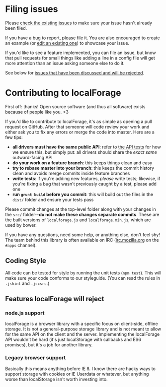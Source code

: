 # Filing issues

Please
[check the existing issues](https://github.com/mozilla/localForage/issues) to
make sure your issue hasn't already been filed.

If you have a bug to report, please file it.
You are also encouraged to create an example (or [edit an existing one](http://codepen.io/thgreasi/pen/ojYKeE)) to showcase your issue.

If you'd like to see a feature
implemented, you can file an issue, but know that pull requests for small
things like adding a line in a config file will get more attention than an
issue asking someone else to do it.

See below for [issues that have been discussed and will be rejected](#features-localforage-will-reject).

# Contributing to localForage

First off: thanks! Open source software (and thus all software) exists because
of people like you. <3

If you'd like to contribute to localForage, it's as simple as opening a pull
request on GitHub. After that someone will code review your work and either
ask you to fix any errors or merge the code into master. Here are a few tips:

-   **all drivers must have the same public API**: refer to [the API tests](https://github.com/mozilla/localForage/blob/master/test/test.api.coffee) for how we ensure this, but simply put: all drivers should share the _exact same_ outward-facing API
-   **do your work on a feature branch**: this keeps things clean and easy
-   **try to rebase master into your branch**: this keeps the commit history clean and avoids merge commits inside feature branches
-   **write tests**: if you're adding new features, _please_ write tests; likewise, if you're fixing a bug that wasn't previously caught by a test, please add one
-   **run `grunt build` before you commit**: this will build out the files in the `dist/` folder and ensure your tests pass

Please commit changes at the top-level folder along with your changes in the
`src/` folder--**do not make these changes separate commits**. These are the
built versions of `localforage.js` and `localforage.min.js`, which are
used by bower.

If you have any questions, need some help, or anything else, don't feel shy!
The team behind this library is often available on IRC
([irc.mozilla.org](https://wiki.mozilla.org/IRC) on the `#apps` channel).

## Coding Style

All code can be tested for style by running the unit tests (`npm test`). This will make sure your code conforms to our styleguide. (You can read the rules in `.jshint` and `.jscsrc`.)

## Features localForage will reject

### node.js support

localForage is a browser library with a specific focus on client-side,
offline storage. It is not a general-purpose storage library and is not meant
to allow for the same API on the client and the server. Implementing the
localForage API wouldn't be hard (it's just localStorage with callbacks and
ES6 promises), but it's a job for another library.

### Legacy browser support

Basically this means anything before IE 8. I know there are hacky ways to
support storage with cookies or IE Userdata or whatever, but anything worse
than localStorage isn't worth investing into.
